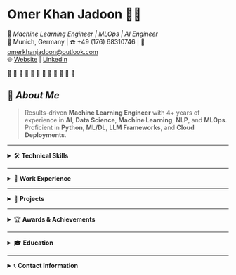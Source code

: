 # **Omer Khan Jadoon** 👨‍💻
🎯 *Machine Learning Engineer | MLOps | AI Engineer*  
📍 Munich, Germany | ☎️ +49 (176) 68310746 | 📧 omerkhanjadoon@outlook.com  
🌐 [Website](http://omerkhanjadoon.com) | [LinkedIn](https://www.linkedin.com/in/omerkhanjadoon)  

🔸 🔸 🔸 🔸 🔸 🔸 🔸 🔸 🔸 🔸 🔸 🔸

## 🚀 *About Me*  
> Results-driven **Machine Learning Engineer** with 4+ years of experience in **AI**, **Data Science**, **Machine Learning**, **NLP**, and **MLOps**. Proficient in **Python**, **ML/DL**, **LLM Frameworks**, and **Cloud Deployments**.

---

<details>
  <summary>🛠️ <strong>Technical Skills</strong></summary>

### **Programming Languages**
`Python` | `JavaScript` | `C/C++` | `Java` | `C#`

### **Frameworks & Tools**
`TensorFlow` | `PyTorch` | `LangChain` | `Streamlit` | `Flask` | `Django`

### **Generative AI Technologies**
`Agentic AI` | `LLMs (Llama3, Mistral, OpenAI, Gemini Pro)` | `Multimodal LLMs` | `VLMs` | `Diffusion Models` | `GANs` | `CrewAI` | `LangGraph` | `Prompt Engineering`

### **Databases**
`Cosmos DB` | `MySQL` | `MongoDB` | `PostgreSQL` | `Firebase` | `SQL` | `ChromaDB` | `Pinecone`

### **Deployment Platforms**
`Azure AI` | `AWS (EC2, Lambda)` | `Hugging Face Spaces` | `Docker` | `Kubernetes` | `GitLab` | `LLMOps`

### **AI Techniques**
`Fine-tuning` | `RAG` | `Vector Embedding` | `NN Optimization` | `Prompt Engineering` | `LLM Evaluation`

### **Web Development & AI Workflows**
`Next.js` | `Flask` | `Django` | `React.js` | `FastAPI` | `Make` | `n8n` | `flowise`

### **Soft Skills**
`Analytical Thinking` | `Problem-Solving` | `Teamwork` | `Leadership` | `Communication` | `Cross-functional Collaboration`
</details>

---

<details>
  <summary>💼 <strong>Work Experience</strong></summary>

### **SanaExpert GmbH** *(Jan 2025 – Present)*  
*Artificial Intelligence Specialist | Munich, Germany*  
- 🤖 Automated 85%+ of customer support tickets using AI across multiple countries & platforms.  
- 🛠️ Built Custom AI Agent with Advanced RAG & tool-calling, developed backend API with FastAPI.

### **Amidiro GmbH** *(Dec 2023 – Present)*  
*Werkstudent Generative AI & ML Consultant | Aachen, Germany*  
- 🎧 Lead development of Amidiro Audio Assistant boosting lead conversions by 20%.  
- 🚀 Fine-tuned YOLO v9 on FireNet Dataset, automated safety & maintenance reports.  
- 🔄 Built internal RAG pipeline & trained teams on prompt engineering.

### **Remote Native GmbH** *(Apr 2023 – Oct 2023)*  
*Werkstudent AI & Data Science | Munich, Germany*  
- 🛠️ Created synthetic datasets & fine-tuned BERT models for NER tasks.  
- 🎯 Fine-tuned SAM model for image segmentation & developed a 3D object API.

### **Advance Telecom Services (ATS)** *(Jul 2022 – Apr 2023)*  
*AI Engineer | Remote, USA*  
- ☁️ Deployed CV & NLP models on Azure.  
- 🎯 Built advanced recommendation system for automotive dealerships.

### **National Radio & Telecommunication Corp. (NRTC)** *(Oct 2021 – Jun 2022)*  
*Assistant Manager AI Lab | Haripur, Pakistan*  
- 🏢 Built AI & Big Data Lab for KPK Police.  
- 🕵️‍♂️ Developed OSINT tools & crime forecasting AI.

### **Jadoon Technologies Pvt Ltd (JTPL)** *(Nov 2020 – Oct 2021)*  
*Lead Software Engineer | Haripur, Pakistan*  
- 🌐 Built cross-platform applications, AI models for emotion detection & road safety.

</details>

---

<details>
  <summary>📂 <strong>Projects</strong></summary>

- 🎯 **SanaExpert AI Agent**: Multimodal AI Customer Support | FastAPI | Agentic AI *(Jan 2025 - Mar 2025)*  
- 🎧 **Amidiro Audio Assistant**: AI Call Center Agent | Speech Models *(Jan 2024 - Sep 2024)*  
- 🛒 **Safira.AI**: AI-powered E-commerce | LLMs | Azure AI *(Apr 2023 - Sep 2023)*  
- 🔍 **Product Recommendation & Search**: Image-based recommender *(Jan 2023 - Mar 2023)*  
- 🏗️ **Material Defect Detection**: Deep Learning for construction defects *(Oct 2022 - Dec 2022)*  
- 🧠 **Brain Tumor Detection**: U-Net segmentation model *(Jul 2022 - Sep 2022)*  
- 🕵️ **Facial Recognition & ANPR**: YOLO-face based surveillance *(Jan 2022 - May 2022)*  
- 🛰️ **Criminal Investigation System (CIS)**: OSINT tool with Qlik dashboards *(Nov 2021 - Apr 2022)*  
- 🐄 **Cow Diseases Prediction**: CNN-based skin disease detection *(Nov 2020 - Feb 2021)*  
- 🦴 **Osteoarthritis Detection**: ResNet model for severity classification *(Jan 2020 - May 2020)*

</details>

---

<details>
  <summary>🏆 <strong>Awards & Achievements</strong></summary>

- 🥇 **Gold Medal/Chancellor Medal**: Top scorer in department *(Oct 2020)*  
- 🏆 **HEC Scholarship Winner**: Merit-based award *(Mar 2018)*  
</details>

---

<details>
  <summary>🎓 <strong>Education</strong></summary>

- 🎓 **Friedrich-Alexander-Universität (FAU)** *(Oct 2022 – Present)*  
*Master of Science in Artificial Intelligence | Erlangen, Germany*

- 🎓 **The University of Haripur** *(Sep 2016 – Oct 2020)*  
*Bachelor of Science in Software Engineering | Haripur, Pakistan*

</details>

---

<details>
  <summary>📞 <strong>Contact Information</strong></summary>

- ☎️ **Phone**: +49 (176) 68310746  
- 📧 **Email**: [omerkhanjadoons@gmail.com](mailto:omerkhanjadoons@gmail.com)  
- 🌐 **Website**: [omerkhanjadoon.com](http://omerkhanjadoon.com)  
- 💼 **LinkedIn**: [linkedin.com/in/omerkhanjadoon](https://www.linkedin.com/in/omerkhanjadoon)  
- 📘 **Facebook**: [facebook.com/omerkhanjadoon](https://www.facebook.com/omerkhanjadoon/)  
- 📷 **Instagram**: [instagram.com/omerkhanjadoon](https://www.instagram.com/omerkhanjadoon/)

</details>

